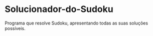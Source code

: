 # Solucionador-do-Sudoku
Programa que resolve Sudoku, apresentando todas as suas soluções possíveis.
